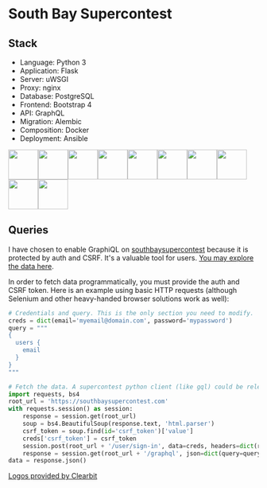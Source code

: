 # South Bay Supercontest

## Stack

* Language: Python 3
* Application: Flask
* Server: uWSGI
* Proxy: nginx
* Database: PostgreSQL
* Frontend: Bootstrap 4
* API: GraphQL
* Migration: Alembic
* Composition: Docker
* Deployment: Ansible

<img src="https://logo.clearbit.com/python.org" width="60"><img src="https://flask.palletsprojects.com/en/1.1.x/_static/flask-icon.png" width="60"><img src="https://www.fullstackpython.com/img/logos/uwsgi.png" width="60"><img src="https://logo.clearbit.com/nginx.com" width="60"><img src="https://logo.clearbit.com/postgresql.org" width="60"><img src="https://logo.clearbit.com/getbootstrap.com" width="60"><img src="https://logo.clearbit.com/graphql.org" width="60"><img src="https://logo.clearbit.com/python.org" width="60"><img src="https://logo.clearbit.com/docker.com" width="60"><img src="https://logo.clearbit.com/ansible.com" width="60">

## Queries

I have chosen to enable GraphiQL on [southbaysupercontest](https://southbaysupercontest.com) because it is protected
by auth and CSRF. It's a valuable tool for users. [You may explore the data here](https://southbaysupercontest.com/graphql).

In order to fetch data programmatically, you must provide the auth and CSRF token.
Here is an example using basic HTTP requests (although Selenium and other heavy-handed
browser solutions work as well):

```python
# Credentials and query. This is the only section you need to modify.
creds = dict(email='myemail@domain.com', password='mypassword')
query = """
{
  users {
    email
  }
}
"""

# Fetch the data. A supercontest python client (like gql) could be released in the future.
import requests, bs4
root_url = 'https://southbaysupercontest.com'
with requests.session() as session:
    response = session.get(root_url)
    soup = bs4.BeautifulSoup(response.text, 'html.parser')
    csrf_token = soup.find(id='csrf_token')['value']
    creds['csrf_token'] = csrf_token
    session.post(root_url + '/user/sign-in', data=creds, headers=dict(referer=response.url))
    response = session.get(root_url + '/graphql', json=dict(query=query))
data = response.json()
```

<a href="https://clearbit.com">Logos provided by Clearbit</a>
